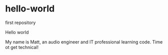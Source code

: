 # hello-world
first repository

Hello world

My name is Matt, an audio engineer and IT professional learning code.
Time ot get technical!
